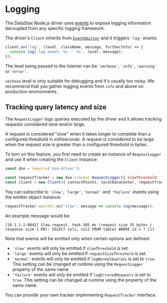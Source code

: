 # Logging

The DataStax Node.js driver uses [events][events] to expose logging information decoupled from any specific logging 
framework.

The driver's `Client` inherits from [`EventEmitter`][event-emitter] and it triggers `'log'` events.

```javascript
client.on('log', (level, className, message, furtherInfo) => {
  console.log('log event: %s -- %s', level, message);
});
```

The level being passed to the listener can be `'verbose'`, `'info'`, `'warning'` or `'error'`.
 
`verbose` level is only suitable for debugging and it's usually too noisy. We recommend that you gather logging 
events from `info` and above on production environments.

## Tracking query latency and size

The `RequestLogger` logs queries executed by the driver and it allows tracking requests considered slow and/or large.

A request is considered "slow" when it takes longer to complete than a configured threshold in milliseconds. A request
is considered to be large when the request size is greater than a configured threshold in bytes.

To turn on this feature, you first need to create an instance of `RequestLogger` and use it when creating the `Client`
instance:

```javascript
const dse = require('dse-driver');

const requestTracker = new dse.tracker.RequestLogger({ slowThreshold: 1000 });
const client = new Client({ contactPoints, localDataCenter, requestTracker });
```

You can subscribe to `'slow'`, `'large'`, `'normal'` and `'failure'` events using the emitter object instance:

```javascript
requestTracker.emitter.on('slow', message => console.log(message));
```

An example message would be:

```
[10.1.1.1:9042] Slow request, took 305 ms (request size 35 bytes / response size 1 KB): SELECT col1, col2 FROM table1 WHERE id = ? [1]
```

Note that events will be emitted only when certain options are defined:
- `'slow'` events will only be emitted if `slowThreshold` is set.
- `'large'` events will only be emitted if `requestSizeThreshold` is set.
- `'normal'` events will only be emitted if `logNormalQueries` is set to `true`. This setting can be changed at 
runtime using the `RequestLogger` property of the same name. 
- `'failure'` events will only be emitted if `logErroredRequests` is set to `true`. This setting can be changed at
runtime using the property of the same name.

You can provide your own tracker implementing `RequestTracker` interface. 

[events]: https://nodejs.org/api/events.html
[event-emitter]: https://nodejs.org/api/events.html#events_class_eventemitter